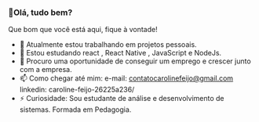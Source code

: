 ###  👋Olá, tudo bem?
Que bom que você está aqui, fique à vontade!

- 🔭 Atualmente estou trabalhando em projetos pessoais.
- 🌱 Estou estudando react , React Native , JavaScript e NodeJs.
- 🤔 Procuro uma oportunidade de conseguir um emprego e crescer junto com a empresa.
- 📫 Como chegar até mim:
e-mail: contatocarolinefeijo@gmail.com
linkedin: caroline-feijo-26225a236/
- ⚡ Curiosidade:
Sou estudante de análise e desenvolvimento de sistemas.
Formada em Pedagogia.

